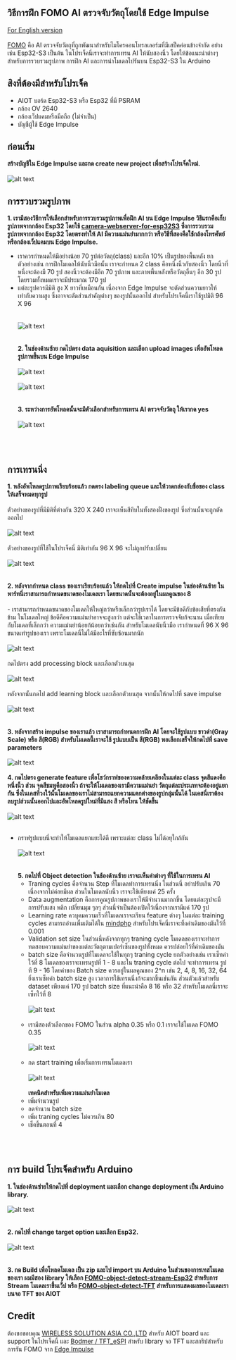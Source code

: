
## วิธีการฝึก FOMO AI ตรวจจับวัตถุโดยใช้ Edge Impulse
 [For English version](https://github.com/San279/train-FOMO-object-detect-esp32/blob/main/Readme.md)
 <br/>
 <br/>
  [FOMO](https://docs.edgeimpulse.com/docs/edge-impulse-studio/learning-blocks/object-detection/fomo-object-detection-for-constrained-devices) คือ AI ตรวจจับวัตถุที่ถูกพัฒนาสำหรับไมโครคอนโทรลเลอร์มที่มีเสป็คค่อนข้างจำกัด อย่างเช่น Esp32-S3 เป็นต้น ในโปรเจ็คนี่เราจะทำการเทรน AI ให้นับสองนิ้ว โดยให้ข้อแนะนำต่างๆ สำหรับการรวบรวมรูปภาพ การฝึก AI และการนำโมเดลไปรันบน Esp32-S3 ใน Arduino
<br/>
## สิงที่ต้องมีสำหรับโปรเจ็ค
 - AIOT บอร์ด Esp32-S3 หรือ Esp32 ที่มี PSRAM
 - กล้อง OV 2640
 - กล้องเว็ปแคมหรือมือถือ (ไม่จำเป็น)
 - บัญชีผู้ใช้ Edge Impulse
## ก่อนเริ่ม
  <strong> สร้างบัญชีใน Edge Impulse และกด create new project เพื่อสร้างโปรเจ็คใหม่. </strong> 
  <br/> <br/>
  ![alt text](/Images_for_readme/create_new_project.PNG)
<br/>
## การรวบรวมรูปภาพ
  <strong> 1. เรามีสองวิธีการให้เลือกสำหรับการรวบรวมรูปภาพเพื่อฝึก AI บน Edge Impulse วิธีแรกคือเก็บรูปภาพจากกล้อง Esp32 โดยใช้ [camera-webserver-for-esp32S3](https://github.com/San279/camera-webserver-for-esp32S3) ซึ่งการรวบรวมรูปภาพจากกล้อง Esp32 โดยตรงทำให้ AI มีความแม่นยำมากกว่า หรือวิธีที่สองคือใช้กล้องโทรศัพย์หรือกล้องเว็ปแคมบน Edge Impulse. </strong>
     <br/>
  - เราควรกำหนดให้มีอย่างน้อย 70 รูปต่อวัตถุ(class) และอีก 10% เป็นรูปของพื้นหลัง ยกตัวอย่างเช่น การฝึกโมเดลให้นับนิ้วมือนั้น เราจะกำหนด 2 class คือหนึ่งนิ้วกับสองนิ้ว โดยนิ้วที่หนึ่งจะต้องมี 70 รูป สองนิ้วจะต้องมีอีก 70 รูปภาพ และภาพพื้นหลังหรือวัตถุอื่นๆ อีก 30 รูป โดยรวมทั้งหมดเราจะมีประมาณ 170 รูป
  - แต่ละรูปควรมีมิติ สูง X ยาวที่เหมือนกัน เนื่องจาก Edge Impulse จะตัดส่วนความยาวให้เท่ากับความสูง ซึ่งอาจจะตัดส่วนสำคัญต่างๆ ของรูปนั้นออกไป สำหรับโปรเจ็คนี้เราใช้รูปมิติ 96 X 96
<br/> <br/>   
  ![alt text](/Images_for_readme/webserver.PNG)
<br/> <br/> <br/>
 <strong>2. ในช่องด้านซ้าย กดไปตรง data aquisition และเลือก upload images เพื่ออัพโหลดรูปภาพขึ้นบน Edge Impulse</strong>
 <br/> <br/> 
 ![alt text](/Images_for_readme/add_data.PNG)
  <br/> <br/>
![alt text](/Images_for_readme/upload_data.PNG)
  <br/> <br/> <br/> 
 <strong>3. ระหว่างการอัพโหลดนั้นจะมีตัวเลือกสำหรับการเทรน AI ตรวจจับวัตถุ ให้เรากด yes</strong>
  <br/> <br/> 
![alt text](/Images_for_readme/object_detection_tab..PNG)
  <br/> <br/>  <br/> <br/> 
## การเทรนนิ่ง
  <strong> 1. หลังอัพโหลดรูปภาพเรียบร้อยแล้ว กดตรง labeling queue และให้วาดกล่องกับชื่อของ class ให้เสร็จหมดทุกรูป </strong>
     <br/> <br/>
ตัวอย่างของรูปที่มีมิติที่ต่างกัน 320 X 240 เราจะเห็นสีทึบในทั้งสองฝั่งของรูป ซึ่งส่วนนั้นจะถูกตัดออกไป 
 <br/> <br/>
   ![alt text](/Images_for_readme/label_320.PNG)
    <br/> <br/>
ตัวอย่างของรูปที่ใช้ในโปรเจ็คนี่ มิติเท่ากัน 96 X 96 จะไม่ถูกปรับเปลี่ยน
  <br/> <br/>
   ![alt text](/Images_for_readme/label_96.PNG)
<br/> <br/> <br/>
 <strong> 2. หลังจากกำหนด class ของเราเรียบร้อยแล้ว ให้กดไปที่ Create impulse ในช่องด้านซ้าย ในพาร์ทนี่เราสามารถกำหนดขนาดของโมเดลเรา โดยขนาดนั้นจะต้องอยู่ในผลคูณของ 8 </strong>
    <br/><br/>
    - เราสามารถกำหนดขนาดของโมเดลให้ใหญ่กว่าหรือเล็กกว่ารูปเราได้ โดยจะมีข้อดีกับข้อเสียที่ตรงกันข้าม ในโมเดลใหญ่ ข้อดีคือความแม่นยำอาจจะสูงกว่า แต่จะใช้เวลาในการตรวจจับก้จะนาน เมื่อเทียบกับโมเดลที่เล็กกว่า ความแม่นยำน้อยก้น้อยกว่าเช่นกัน สำหรับโมเดลนับนิ้วมือ เรากำหนดที่ 96 X 96 ขนาดเท่ารูปของเรา เพราะโมเดลนี่ไม่ได้มีอะไรที่ซับซ้อนมากนัก 
 <br/> <br/>
 ![alt text](/Images_for_readme/input_size.PNG)
<br/> <br/>
กดไปตรง add processing block และเลือกตัวบนสุด
<br/> <br/>
 ![alt text](/Images_for_readme/add_processing.PNG)
<br/><br/>
หลังจากนั้นกดไป add learning block และเลือกตัวบนสุด จากนั้นให้กดไปที่ save impulse
 <br/> <br/>
 ![alt text](/Images_for_readme/learning_block.PNG)
<br/><br/> <br/>
<strong> 3. หลังจากสร้าง impulse ของเราแล้ว เราสามารถกำหนดการฝึก AI โดยจะใช้รูปแบบ ขาวดำ(Gray Scale) หรือ สี(RGB) สำหรับโมเดลนี้เราจะใช้ รูปแบบเป็น สี(RGB) พอเลือกเสร็จให้กดไปที่ save parameters </strong>
<br/>  <br/>
 ![alt text](/Images_for_readme/rgb.PNG)
<br/> <br/>
<strong> 4. กดไปตรง generate feature เพื่อโชว์กราฟของความคล้ายเคลียงในแต่ละ class จุดสีแดงคือหนึ่งนิ้ว ส่วน จุดสีชมพูคือสองนิ้ว ถ้าจะให้โมเดลของเรามีความแม่นยำ วัตถุแต่ละประเภทจะต้องอยู่แยกกัน ซึ่งในเคสที่วงใว้นั้นโมเดลของเราไม่สามารถแยกความแตกต่างของรูปกลุ่มนั้นได้ ในเคสนี่เราต้องลบรูปส่วนนั้นออกไปและอัพโหลดรูปใหม่ที่มีแสง สี หรือโทน ให้ชัดขึ้น </strong>
<br/><br/>
 ![alt text](/Images_for_readme/feature_unedit.PNG)
<br/> <br/>
- กราฟรูปแบบนี่จะทำให้โมเดลแยกแยะได้ดี เพราะแต่ละ class ไม่ได้อยุใกล้กัน
 <br/> <br/>
 ![alt text](/Images_for_readme/feature_edited.PNG)
<br/><br/> <br/>
<strong> 5. กดไปที่ Object detection ในช้องด้านซ้าย เราจะเห็นค่าต่างๆ ที่ใช้ในการเทรน AI </strong>
  - Traning cycles คือจำนวน Step ที่โมเดลทำการเทรนนิ่ง ในส่วนนี่ อย่าปรับเกิน 70 เนื่องจากไม่ค่อยมีผล ส่วนในโมเดลนับนิ้ว เราจะใช้เพียงแค่ 25 ครั้ง
  - Data augmentation คือการคูณรูปภาพของเราให้มีจำนวนมากกขึ้น โดยแต่ละรูปจะมีการปรับแสง พลิก เปลี่ยนมุม ๆลๆ ส่วนนี่จำเป็นต้องเปิดใว้เนื่องจากเรามีแค่ 170 รูป
  - Learning rate ควบุคมความเร็วที่โมเดลเราจะเรียน feature ต่างๆ ในแต่ละ training cycles สามารถอ่านเพื่มเติมได้ใน [mindphp](https://www.mindphp.com/%E0%B8%9A%E0%B8%97%E0%B9%80%E0%B8%A3%E0%B8%B5%E0%B8%A2%E0%B8%99%E0%B8%AD%E0%B8%AD%E0%B8%99%E0%B9%84%E0%B8%A5%E0%B8%99%E0%B9%8C/python-tensorflow/8491-what-is-the-learning-rate.html) สำหรับโปรเจ็คนี่เราจะทิ้งค่าเดิมของมันใว้ที่ 0.001
  - Validation set size ในส่วนนี่หลังจากทุกๆ traning cycle โมเดลของเราจะทำการทดสอบความแม่นยำของแต่ละวัตถุตามเปอร์เซ็นของรูปทั้งหมด ควรปล่อยใว้ที่ค่าเดิมของมัน
  - batch size คือจำนวนรูปที่โมเดลจะใช้ในทุกๆ traning cycle ยกตัวอย่างเช่น เราเซ็ทค่าใว้ที่ 8 โมเดลของเราจะเทรนรูปที่ 1 - 8 และใน traning cycle ต่อไป จะทำการเทรน รูปที 9 - 16 โดยค่าของ Batch size ควรอยู่ในผลคูณของ 2^n เช่น 2, 4, 8, 16, 32, 64 ยิ่งเราเซ็ทค่า batch size สูง เวลาการใช้เทรนนิ่งก้จะมากขึ้นเช่นกัน ส่วนตัวแล้วสำหรับ dataset เพียงแค่ 170 รูป batch size ที่แนะนำคือ 8 16 หรือ 32 สำหรับโมเดลนี่เราจะเซ็ทใว้ที่ 8 
<br/><br/>
 ![alt text](/Images_for_readme/best_setting.PNG)
<br/><br/>
  - เรามีสองตัวเลือกของ FOMO ในส่วน alpha 0.35 หรือ 0.1 เราจะใช้โมเดล FOMO 0.35
<br/><br/>
   ![alt text](/Images_for_readme/model_choice.PNG)
<br/><br/>
  - กด start training เพื่อเริ่มการเทรนโมเดลเรา
     <br/><br/>
   ![alt text](/Images_for_readme/100.PNG)
  <br/><br/>
  <strong> เทคนิคสำหรับเพิ่มความแม่นยำโมเดล </strong>
  - เพิ่มจำนวนรูป
  - ลดจำนวน batch size
  - เพิ่ม traning cycles ไม่ควรเกิน 80
  - เช็คขึ้นตอนที่ 4
  <br/><br/><br/><br/>
## การ build โปรเจ็คสำหรับ Arduino
  <strong> 1. ในช่องด้านซ่ายให้กดไปที่ deployment และเลือก change deployment เป็น Arduino library. </strong>
    <br/> <br/>
   ![alt text](/Images_for_readme/deployment1.PNG)
   <br/><br/><br/>
  <strong> 2. กดไปที่ change target option และเลือก Esp32. </strong>
   <br/> <br/>
   ![alt text](/Images_for_readme/deployment2.PNG)
   <br/> <br/><br/>
  <strong> 3. กด Build เพื่อโหลดโมเดล เป็น zip และไป import บน Arduino ในส่วนของการเทสโมเดลของเรา ผมมีสอง library ให้เลือก [FOMO-object-detect-stream-Esp32](https://github.com/San279/FOMO-object-detect-stream-Esp32) สำหรับการ Stream โมเดลเราขึ้นเว็ป หรือ [FOMO-object-detect-TFT](https://github.com/San279/FOMO-object-detect-stream-Esp32) สำหรับการแสดงผลของโมเดลเราบนจอ TFT ของ AIOT </strong>

## Credit
ต้องขอขอบคุณ [WIRELESS SOLUTION ASIA CO.,LTD](https://wirelesssolution.asia/) สำหรับ AIOT board และ support ในโปรเจ็คนี่ และ [Bodmer / TFT_eSPI](https://github.com/Bodmer/TFT_eSPI/blob/master/README.md) สำหรับ library จอ TFT และสกริปสำหรับการรัน FOMO จาก [Edge Impulse](https://edge-impulse.gitbook.io/docs/edge-impulse-studio/learning-blocks/object-detection/fomo-object-detection-for-constrained-devices) 
